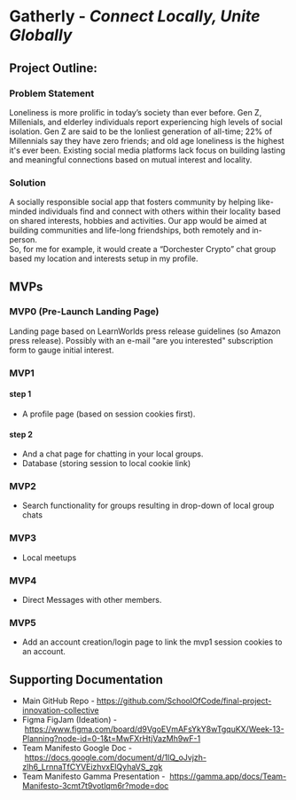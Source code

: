 # Gatherly - *Connect Locally, Unite Globally*

## Project Outline:

### Problem Statement

Loneliness is more prolific in today’s society than ever before. Gen Z, Millenials, and elderley individuals report experiencing high levels of social isolation. Gen Z are said to be the lonliest generation of all-time; 22% of Millennials say they have zero friends; and old age loneliness is the highest it's ever been.  Existing social media platforms lack focus on building lasting and meaningful connections based on mutual interest and locality. 

### Solution

A socially responsible social app that fosters community by helping like-minded individuals find and connect with others within their locality based on shared interests, hobbies and activities. Our app would be aimed at building communities and life-long friendships, both remotely and in-person.   
So, for me for example, it would create a “Dorchester Crypto” chat group based my location and interests setup in my profile.

## MVPs

### MVP0 (Pre-Launch Landing Page)

Landing page based on LearnWorlds press release guidelines (so Amazon press release). Possibly with an e-mail "are you interested" subscription form to gauge initial interest.

### MVP1
#### step 1
 
- A profile page (based on session cookies first). 

#### step 2

- And a chat page for chatting in your local groups. 
- Database (storing session to local cookie link)

### MVP2

- Search functionality for groups resulting in drop-down of local group chats

### MVP3

- Local meetups 

### MVP4

- Direct Messages with other members.

### MVP5

- Add an account creation/login page to link the mvp1 session cookies to an account.


## Supporting Documentation

- Main GitHub Repo - https://github.com/SchoolOfCode/final-project-innovation-collective
- Figma FigJam (Ideation) - https://www.figma.com/board/d9VgoEVmAFsYkY8wTgquKX/Week-13-Planning?node-id=0-1&t=MwFXrHtjVazMh9wF-1
- Team Manifesto Google Doc - https://docs.google.com/document/d/1lQ_oJvjzh-zlh6_LrnnaTfCYVEizhvxElQyhaVS_zgk
- Team Manifesto Gamma Presentation -  https://gamma.app/docs/Team-Manifesto-3cmt7t9votlqm6r?mode=doc
